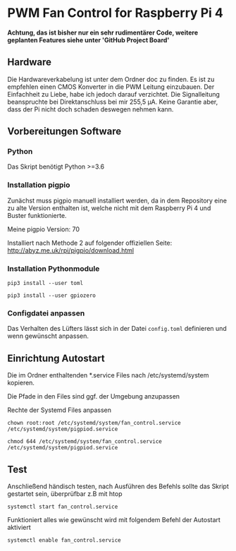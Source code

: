 # PWM Fan Control for Raspberry Pi 4

__Achtung, das ist bisher nur ein sehr rudimentärer Code, weitere geplanten Features siehe unter 'GitHub Project Board'__

## Hardware
Die Hardwareverkabelung ist unter dem Ordner doc zu finden.
Es ist zu empfehlen einen CMOS Konverter in die PWM Leitung einzubauen. Der Einfachheit zu Liebe, habe ich jedoch darauf
verzichtet.
Die Signalleitung beanspruchte  bei Direktanschluss bei mir 255,5 µA. Keine Garantie aber, dass der Pi nicht doch
schaden deswegen nehmen kann.

## Vorbereitungen Software
### Python
Das Skript benötigt Python >=3.6

### Installation pigpio
Zunächst muss pigpio manuell installiert werden, da in dem Repository eine zu alte Version enthalten ist, welche nicht
mit dem Raspberry Pi 4 und Buster funktionierte.

Meine pigpio Version: 70

Installiert nach Methode 2 auf folgender offiziellen Seite: http://abyz.me.uk/rpi/pigpio/download.html

### Installation Pythonmodule
`pip3 install --user toml`

`pip3 install --user gpiozero`

### Configdatei anpassen
Das Verhalten des Lüfters lässt sich in der Datei `config.toml` definieren und wenn gewünscht anpassen.

## Einrichtung Autostart
Die im Ordner enthaltenden \*.service Files nach /etc/systemd/system kopieren.

Die Pfade in den Files sind ggf. der Umgebung anzupassen

Rechte der Systemd Files anpassen

`chown root:root /etc/systemd/system/fan_control.service /etc/systemd/system/pigpiod.service`

`chmod 644 /etc/systemd/system/fan_control.service /etc/systemd/system/pigpiod.service`

## Test
Anschließend händisch testen, nach Ausführen des Befehls sollte das Skript gestartet sein, überprüfbar z.B mit htop

`systemctl start fan_control.service`

Funktioniert alles wie gewünscht wird mit folgendem Befehl der Autostart aktiviert

`systemctl enable fan_control.service`
